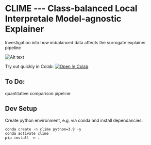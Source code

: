 # CLIME --- Class-balanced Local Interpretale Model-agnostic Explainer
Investigation into how imbalanced data affects the surrogate explainer pipeline

![Alt text](https://github.com/mattclifford1/CLIME/blob/main/pics/overview.png?raw=true "Overview")

Try out quickly in Colab: [![Open In Colab](https://colab.research.google.com/assets/colab-badge.svg)](https://colab.research.google.com/github/mattclifford1/CLIME/blob/main/pipeline-visualisation.ipynb)

## To Do:
quantitative comparison pipeline

## Dev Setup
Create python environment, e.g. via conda and install dependancies:
```
conda create -n clime python=3.9 -y
conda activate clime
pip install -e .
```
